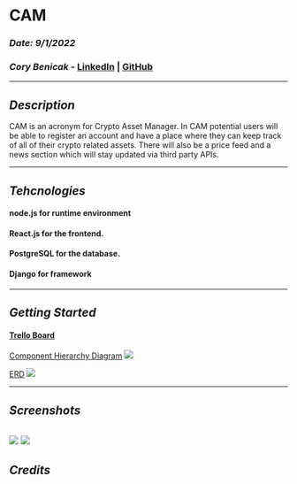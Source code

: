 # **CAM**
### *Date: 9/1/2022*

### *Cory Benicak* - [LinkedIn](https://www.linkedin.com/in/corybenicak/) | [GitHub](https://github.com/cbenks)
---
## ***Description***

CAM is an acronym for Crypto Asset Manager. In CAM potential users will be able to register an account and have a place where they can keep track of all of their crypto related assets. There will also be a price feed and a news section which will stay updated via third party APIs.

---
## ***Tehcnologies***

#### node.js for runtime environment
#### React.js for the frontend. 
#### PostgreSQL for the database.
#### Django for framework 
---
## ***Getting Started***

#### [Trello Board](https://trello.com/b/wV1frwGR/cam)  
[Component Hierarchy Diagram](https://i.imgur.com/dU9uAgg.png) ![](https://i.imgur.com/dU9uAgg.png)
 
 [ERD](https://i.imgur.com/XUm1D1T.png) ![](https://i.imgur.com/XUm1D1T.png)


---
## ***Screenshots***
![](https://i.imgur.com/FzEUTic.png)
![](https://i.imgur.com/CEcUJc6.png)
---
## ***Credits***